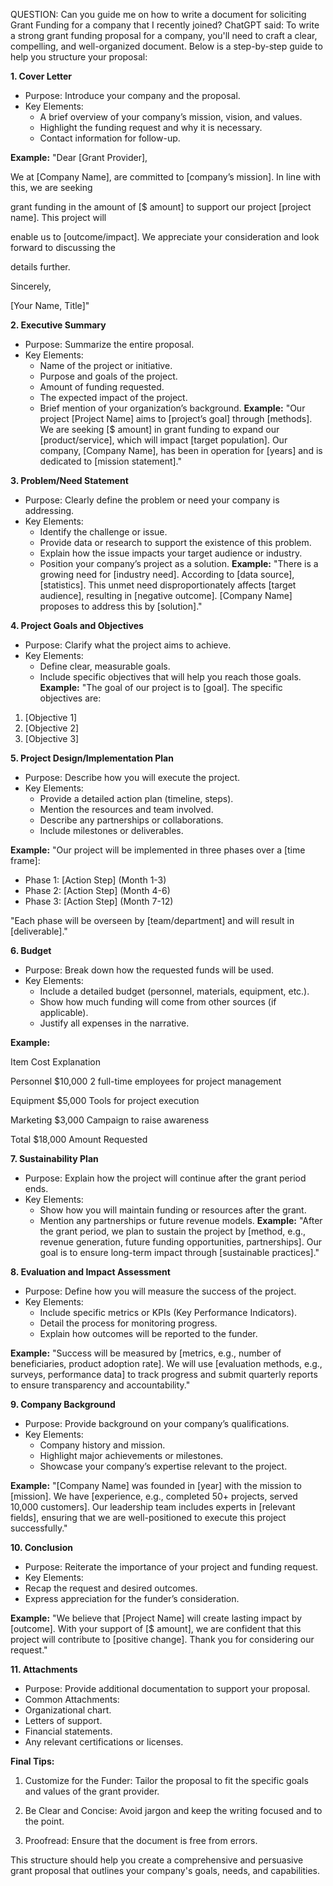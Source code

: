 

QUESTION: Can you guide me on how to write a document for soliciting Grant Funding for a company that I recently joined?
ChatGPT said: To write a strong grant funding proposal for a company, you'll need to craft a clear, compelling, and well-organized document. Below is a step-by-step guide to help you structure your proposal:

**1. Cover Letter**
- Purpose: Introduce your company and the proposal.
- Key Elements:
   - A brief overview of your company’s mission, vision, and values.
   - Highlight the funding request and why it is necessary.
   - Contact information for follow-up.

**Example:** "Dear [Grant Provider],

We at [Company Name], are committed to [company’s mission]. In line with this, we are seeking

grant funding in the amount of [$ amount] to support our project [project name]. This project will 

enable us to [outcome/impact]. We appreciate your consideration and look forward to discussing the 

details further.

Sincerely,

[Your Name, Title]"

**2. Executive Summary**
- Purpose: Summarize the entire proposal.
- Key Elements:
  - Name of the project or initiative.
  - Purpose and goals of the project.
  - Amount of funding requested.
  - The expected impact of the project.
  - Brief mention of your organization’s background.
**Example:** "Our project [Project Name] aims to [project’s goal] through [methods]. We are seeking [$ amount] in grant funding to expand our [product/service], which will impact [target population]. Our company, [Company Name], has been in operation for [years] and is dedicated to [mission statement]."

**3. Problem/Need Statement**
- Purpose: Clearly define the problem or need your company is addressing.
- Key Elements:
  - Identify the challenge or issue.
  - Provide data or research to support the existence of this problem.
  - Explain how the issue impacts your target audience or industry.
  - Position your company’s project as a solution.
**Example:** "There is a growing need for [industry need]. According to [data source], [statistics]. This unmet need disproportionately affects [target audience], resulting in [negative outcome]. [Company Name] proposes to address this by [solution]."

**4. Project Goals and Objectives**
- Purpose: Clarify what the project aims to achieve.
- Key Elements:
  - Define clear, measurable goals.
  - Include specific objectives that will help you reach those goals.
**Example:** "The goal of our project is to [goal]. The specific objectives are:

1. [Objective 1]
2. [Objective 2]
3. [Objective 3]

**5. Project Design/Implementation Plan**
- Purpose: Describe how you will execute the project.
- Key Elements:
  - Provide a detailed action plan (timeline, steps).
  - Mention the resources and team involved.
  - Describe any partnerships or collaborations.
  - Include milestones or deliverables.

**Example:** "Our project will be implemented in three phases over a [time frame]:

- Phase 1: [Action Step] (Month 1-3)
- Phase 2: [Action Step] (Month 4-6)
- Phase 3: [Action Step] (Month 7-12)

"Each phase will be overseen by [team/department] and will result in [deliverable]."

**6. Budget**
- Purpose: Break down how the requested funds will be used.
- Key Elements:
  - Include a detailed budget (personnel, materials, equipment, etc.).
  - Show how much funding will come from other sources (if applicable).
  - Justify all expenses in the narrative.

**Example:**

Item	Cost	Explanation

Personnel	$10,000	2 full-time employees for project management

Equipment	$5,000	Tools for project execution

Marketing	$3,000	Campaign to raise awareness

Total	$18,000	Amount Requested

**7. Sustainability Plan**
- Purpose: Explain how the project will continue after the grant period ends.
- Key Elements:
  - Show how you will maintain funding or resources after the grant.
  - Mention any partnerships or future revenue models.
**Example:** "After the grant period, we plan to sustain the project by [method, e.g., revenue generation, future funding opportunities, partnerships]. Our goal is to ensure long-term impact through [sustainable practices]."

**8. Evaluation and Impact Assessment**
- Purpose: Define how you will measure the success of the project.
- Key Elements:
  - Include specific metrics or KPIs (Key Performance Indicators).
  - Detail the process for monitoring progress.
  - Explain how outcomes will be reported to the funder.

**Example:** "Success will be measured by [metrics, e.g., number of beneficiaries, product adoption rate]. We will use [evaluation methods, e.g., surveys, performance data] to track progress and submit quarterly reports to ensure transparency and accountability."

**9. Company Background**
- Purpose: Provide background on your company’s qualifications.
- Key Elements:
  - Company history and mission.
  - Highlight major achievements or milestones.
  - Showcase your company’s expertise relevant to the project.

**Example:** "[Company Name] was founded in [year] with the mission to [mission]. We have [experience, e.g., completed 50+ projects, served 10,000 customers]. Our leadership team includes experts in [relevant fields], ensuring that we are well-positioned to execute this project successfully."

**10. Conclusion**
- Purpose: Reiterate the importance of your project and funding request.
- Key Elements:
 - Recap the request and desired outcomes.
 - Express appreciation for the funder’s consideration.

**Example:** "We believe that [Project Name] will create lasting impact by [outcome]. With your support of [$ amount], we are confident that this project will contribute to [positive change]. Thank you for considering our request."

**11. Attachments**
- Purpose: Provide additional documentation to support your proposal.
- Common Attachments:
 - Organizational chart.
 - Letters of support.
 - Financial statements.
 - Any relevant certifications or licenses.

**Final Tips:**
1. Customize for the Funder: Tailor the proposal to fit the specific goals and values of the grant provider.

2. Be Clear and Concise: Avoid jargon and keep the writing focused and to the point.

3. Proofread: Ensure that the document is free from errors.

This structure should help you create a comprehensive and persuasive grant proposal that outlines your company's goals, needs, and capabilities.


